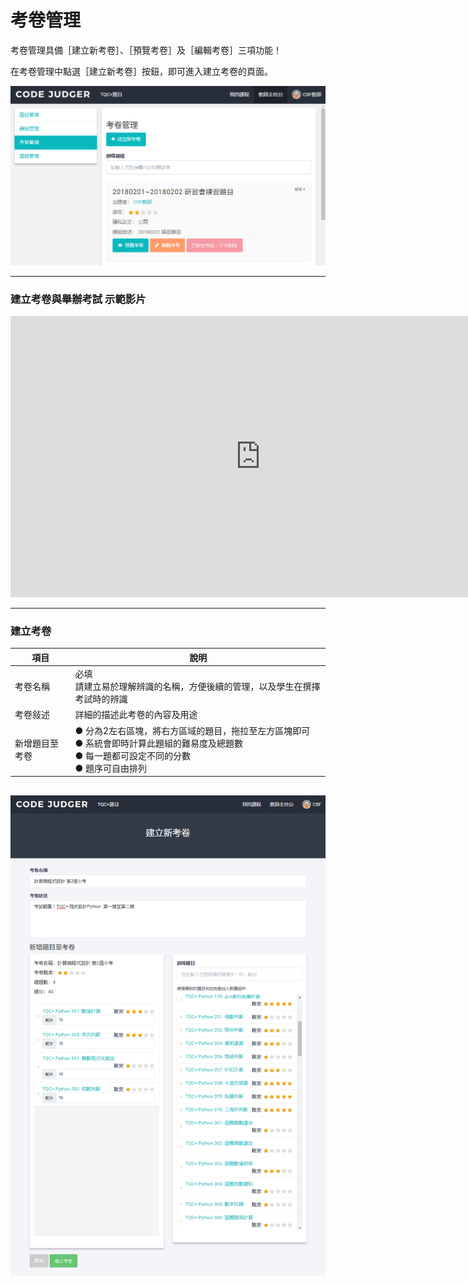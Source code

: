 # 考卷管理 #

考卷管理具備［建立新考卷］、［預覽考卷］及［編輯考卷］三項功能！

在考卷管理中點選［建立新考卷］按鈕，即可進入建立考卷的頁面。

![](/assets/cjmd02教師主控台-03-考卷管理-01-建立新考卷-02.png)

---

### 建立考卷與舉辦考試 示範影片 ###
<iframe width="800" height="450" src="https://www.youtube.com/embed/aBrGw6QTzoQ" frameborder="0" allow="autoplay; encrypted-media" allowfullscreen></iframe>

---

### 建立考卷 ###
|項目                           |說明               |
|-------------------------------|-------------------|
|考卷名稱 |必填<br>請建立易於理解辨識的名稱，方便後續的管理，以及學生在撰擇考試時的辨識|
|考卷敍述 |詳細的描述此考卷的內容及用途|
|新增題目至考卷| ● 分為2左右區塊，將右方區域的題目，拖拉至左方區塊即可<br>● 系統會即時計算此題組的難易度及總題數<br>● 每一題都可設定不同的分數<br>● 題序可自由排列|


![](/assets/cjmd02教師主控台-03-考卷管理-01-建立新考卷-03.png)
---


